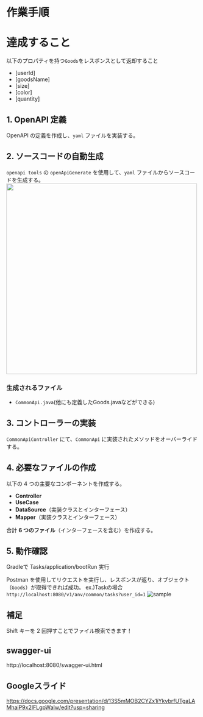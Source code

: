 # 作業手順

# 達成すること
以下のプロパティを持つ`Goods`をレスポンスとして返却すること
- [userId]
- [goodsName]
- [size]
- [color]
- [quantity]

## 1. OpenAPI 定義
OpenAPI の定義を作成し、`yaml` ファイルを実装する。

## 2. ソースコードの自動生成
`openapi tools` の `openApiGenerate` を使用して、`yaml` ファイルからソースコードを生成する。
<img width="500px" src="https://github.com/user-attachments/assets/b0404173-0b06-4e4f-850e-9187f0cf3e52">

### 生成されるファイル
- `CommonApi.java`(他にも定義したGoods.javaなどができる)

## 3. コントローラーの実装
`CommonApiController` にて、`CommonApi` に実装されたメソッドをオーバーライドする。

## 4. 必要なファイルの作成
以下の 4 つの主要なコンポーネントを作成する。

- **Controller**
- **UseCase**
- **DataSource**（実装クラスとインターフェース）
- **Mapper**（実装クラスとインターフェース）

合計 **6 つのファイル**（インターフェースを含む）を作成する。

## 5. 動作確認
Gradleで
Tasks/application/bootRun 実行


Postman を使用してリクエストを実行し、レスポンスが返り、オブジェクト（`Goods`）が取得できれば成功。
ex.)Taskの場合
 `http://localhost:8080/v1/anv/common/tasks?user_id=1`
![sample](https://github.com/user-attachments/assets/62d7b305-d937-4ea6-a5ae-cc6f32939823)




## 補足
Shift キーを 2 回押すことでファイル検索できます！

## swagger-ui
http://localhost:8080/swagger-ui.html

## Googleスライド
https://docs.google.com/presentation/d/13S5mMOB2CYZx1iYkvbrfUTgaLAMhaiP9x2IFLgpWaIw/edit?usp=sharing
